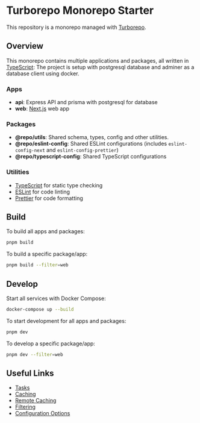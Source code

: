 # Turborepo Monorepo Starter

This repository is a monorepo managed with [Turborepo](https://turborepo.com/).

## Overview

This monorepo contains multiple applications and packages, all written in [TypeScript](https://www.typescriptlang.org/):
The project is setup with postgresql database and adminer as a database client using docker.

### Apps

- **api**: Express API and prisma with postgresql for database
- **web**: [Next.js](https://nextjs.org/) web app

### Packages

- **@repo/utils**: Shared schema, types, config and other utilities.
- **@repo/eslint-config**: Shared ESLint configurations (includes `eslint-config-next` and `eslint-config-prettier`)
- **@repo/typescript-config**: Shared TypeScript configurations

### Utilities

- [TypeScript](https://www.typescriptlang.org/) for static type checking
- [ESLint](https://eslint.org/) for code linting
- [Prettier](https://prettier.io) for code formatting

## Build

To build all apps and packages:

```sh
pnpm build
```

To build a specific package/app:

```sh
pnpm build --filter=web
```

## Develop

Start all services with Docker Compose:

```sh
docker-compose up --build
```

To start development for all apps and packages:

```sh
pnpm dev
```

To develop a specific package/app:

```sh
pnpm dev --filter=web
```

## Useful Links

- [Tasks](https://turborepo.com/docs/crafting-your-repository/running-tasks)
- [Caching](https://turborepo.com/docs/crafting-your-repository/caching)
- [Remote Caching](https://turborepo.com/docs/core-concepts/remote-caching)
- [Filtering](https://turborepo.com/docs/crafting-your-repository/running-tasks#using-filters)
- [Configuration Options](https://turborepo.com/docs/reference/configuration)
